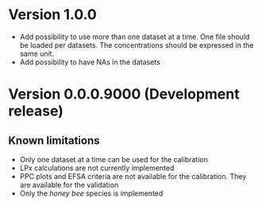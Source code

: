 # Version 1.0.0
* Add possibility to use more than one dataset at a time. One file should be loaded
per datasets. The concentrations should be expressed in the same unit.
* Add possibility to have NAs in the datasets

# Version 0.0.0.9000 (Development release)

## Known limitations
* Only one dataset at a time can be used for the calibration
* LPx calculations are not currently implemented
* PPC plots and EFSA criteria are not available for the calibration. They are available for the validation
* Only the _honey bee_ species is implemented

